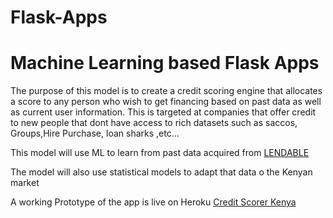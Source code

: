 # Flask-Apps
<h1>Machine Learning based Flask Apps</h1>
<p>The purpose of this model is to create a credit scoring engine that allocates a score to any person who wish to get financing based on past data as well as current user information. This is targeted at companies that offer credit to new people that dont have access to rich datasets such as saccos, Groups,Hire Purchase, loan sharks ,etc...</p>
 <p> This model will use ML to learn from past data  acquired from <a href ="https://www.lendingclub.com/info/download-data.action" >LENDABLE</a></p>
<p> The model will also use statistical models to adapt that data o the Kenyan market </p>
<p>A working Prototype of the app is live on Heroku <a href = "https://blooming-falls-37928.herokuapp.com">Credit Scorer Kenya</a></p>
